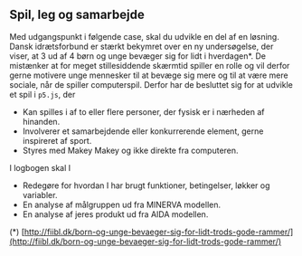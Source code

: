 ## Spil, leg og samarbejde
Med udgangspunkt i følgende case, skal du udvikle en del af en løsning.
Dansk idrætsforbund er stærkt bekymret over en ny undersøgelse, der viser, at 3 ud af 4 børn og unge bevæger sig for lidt i hverdagen*. De mistænker at for meget stillesiddende skærmtid spiller en rolle og vil derfor gerne motivere unge mennesker til at bevæge sig mere og til at være mere sociale, når de spiller computerspil.
Derfor har de besluttet sig for at udvikle et spil i ```p5.js```, der

* Kan spilles i af to eller flere personer, der fysisk er i nærheden af hinanden.
* Involverer et samarbejdende eller konkurrerende element, gerne inspireret af sport.
* Styres med Makey Makey og ikke direkte fra computeren.

I logbogen skal I
* Redegøre for hvordan I har brugt funktioner, betingelser, løkker og variabler.
* En analyse af målgruppen ud fra MINERVA modellen.
* En analyse af jeres produkt ud fra AIDA modellen.


(*) [http://fiibl.dk/born-og-unge-bevaeger-sig-for-lidt-trods-gode-rammer/](http://fiibl.dk/born-og-unge-bevaeger-sig-for-lidt-trods-gode-rammer/)
